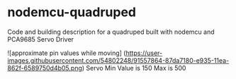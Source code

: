 # nodemcu-quadruped
Code and building description for a quadruped built with nodemcu and PCA9685 Servo Driver

![approximate pin values while moving] (https://user-images.githubusercontent.com/54802248/91557864-87da7180-e935-11ea-862f-6589750d4b05.png)
Servo Min Value is 150 Max is 500
